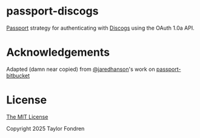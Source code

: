 # passport-discogs

[Passport](https://github.com/jaredhanson/passport) strategy for authenticating with [Discogs](https://www.discogs.com/) using the OAuth 1.0a API.

# Acknowledgements

Adapted (damn near copied) from [@jaredhanson](https://github.com/jaredhanson)'s work on [passport-bitbucket](https://github.com/jaredhanson/passport-bitbucket/)

# License

[The MIT License](http://opensource.org/licenses/MIT)

Copyright 2025 Taylor Fondren
